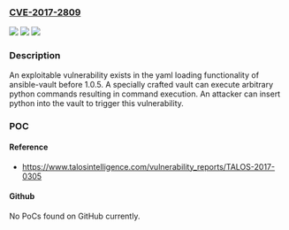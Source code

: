 ### [CVE-2017-2809](https://cve.mitre.org/cgi-bin/cvename.cgi?name=CVE-2017-2809)
![](https://img.shields.io/static/v1?label=Product&message=ansible-vault&color=blue)
![](https://img.shields.io/static/v1?label=Version&message=n%2Fa&color=blue)
![](https://img.shields.io/static/v1?label=Vulnerability&message=code%20execution&color=brighgreen)

### Description

An exploitable vulnerability exists in the yaml loading functionality of ansible-vault before 1.0.5. A specially crafted vault can execute arbitrary python commands resulting in command execution. An attacker can insert python into the vault to trigger this vulnerability.

### POC

#### Reference
- https://www.talosintelligence.com/vulnerability_reports/TALOS-2017-0305

#### Github
No PoCs found on GitHub currently.


